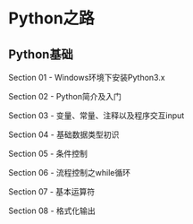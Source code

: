 # Python之路

## Python基础

Section 01 - Windows环境下安装Python3.x

Section 02 - Python简介及入门

Section 03 - 变量、常量、注释以及程序交互input

Section 04 - 基础数据类型初识

Section 05 - 条件控制

Section 06 - 流程控制之while循环

Section 07 - 基本运算符

Section 08 - 格式化输出




